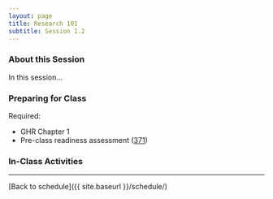 ```yaml
---
layout: page
title: Research 101
subtitle: Session 1.2
---
```


### About this Session

In this session...

### Preparing for Class

Required: 

* GHR Chapter 1
* Pre-class readiness assessment ([371](https://sakai.duke.edu/samigo-app/servlet/Login?id=5d8e4198-261f-466b-bbd1-10314d1959aa1483150882188))

### In-Class Activities


* * *

[Back to schedule]({{ site.baseurl }}/schedule/)